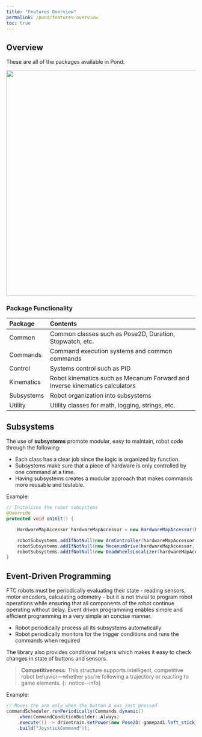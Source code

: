 ```yaml
---
title: "Features Overview"
permalink: /pond/features-overview
toc: true
---
```

## Overview

These are all of the packages available in Pond:

<img src="/images/pond/pond-packages.png" width="600" style="display: block; margin: 0 auto;" />

### Package Functionality

| Package    | Contents                                                                        |
| :--------- | :------------------------------------------------------------------------------ |
| Common     | Common classes such as Pose2D, Duration, Stopwatch, etc.                        |
| Commands   | Command execution systems and common commands                                   |
| Control    | Systems control such as PID                                                     |
| Kinematics | Robot kinematics such as Mecanum Forward and Inverse kinematics calculators |
| Subsystems | Robot organization into subsystems                                              |
| Utility    | Utility classes for math, logging, strings, etc.                                |

## Subsystems

The use of **subsystems** promote modular, easy to maintain, robot code through the following:

* Each class has a clear job since the logic is organized by function.
* Subsystems make sure that a piece of hardware is only controlled by one command at a time.
* Having subsystems creates a modular approach that makes commands more reusable and testable.

Example:

```java
// Initalizes the robot subsystems
@Override
protected void onInit() {

    HardwareMapAccessor hardwareMapAccessor = new HardwareMapAccessor(hardwareMap);

    robotSubsystems.addIfNotNull(new ArmController(hardwareMapAccessor, logger));
    robotSubsystems.addIfNotNull(new MecanumDrive(hardwareMapAccessor, logger));
    robotSubsystems.addIfNotNull(new DeadWheelsLocalizer(hardwareMapAccessor, logger));
}
```

## Event-Driven Programming

FTC robots must be periodically evaluating their state - reading sensors, motor encoders, calculating odometry - but it is not trivial to program robot operations while ensuring that all components of the robot continue operating without delay. Event driven programming enables simple and efficient programming in a very simple an concise manner.

* Robot periodically process all its subsystems automatically
* Robot periodically monitors for the trigger conditions and runs the commands when required

The library also provides conditional helpers which makes it easy to check changes in state of buttons and sensors.

> **Competitiveness**: This structure supports intelligent, competitive robot behavior—whether you're following a trajectory or reacting to game elements.
{: .notice--info}

Example:

```java
// Moves the arm only when the button A was just pressed
commandScheduler.runPeriodically(Commands.dynamic()
    .when(CommandConditionBuilder::Always)
    .execute(() -> drivetrain.setPower(new Pose2D(-gamepad1.left_stick_y, -gamepad1.left_stick_x, -gamepad1.right_stick_x)))
    .build("JoystickCommand"));
```
